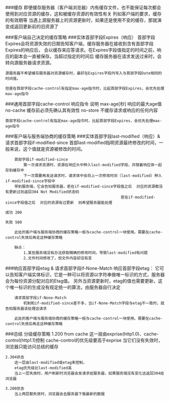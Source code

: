 ###缓存
		即便缓存服务器（客户端浏览器）内有缓存文件，也不能保证每次都会使用到对应资源的缓存，这和被缓存资源的有效性有关
	列如客户端的要求，缓存的有效期等
		当遇上源服务器上的资源更新时，如果还是使用不变的缓存，那就演变成返回更新前的旧资源了

###客户端自己决定的缓存策略
###实体首部字段Expires（响应）
	首部字段Expires会将资源失效的日期告知客户端，缓存服务器在接收到含有首部字段Expires的响应后，
	会以缓存来应答请求。在Expires字段值指定的时间之前，响应的副本会一直被保存。当超过指定的时间后
	缓存服务器在请求发送过来时，会转向源服务器请求资源。
	
	源服务器不希望缓存服务器对资源缓存时，最好在Expires字段内写入与首部字段Date相同的时间值。
	
	但是在首部字段cache-control有指定max-age指令时，比起首部字段Expires，会优先处理max-age指令
	
###通用首部字段cache-control
	响应指令										说明
	max-age[秒]							响应的最大age值
	no-cache								缓存前必须先确认其有效性
	no-store								不缓存请求或响应的任何内容

	首部字段cache-control有指定max-age指令时，比起首部字段Expires，会优先处理max-age指令
	
###客户端与服务端协商的缓存策略
###实体首部字段last-modified（响应）& 请求首部字段if-modified-since
		首部last-modified指明资源最终修改的时间，一般来说，这个值就是资源被修改的时间。
		
		首部字段if-modified-since
			第一次请求资源时，资源在响应头中种入last-modified字段，并随着响应体一起存到缓存中
			下一次需要再发送请求时，请求体中会将上一次修改时间（last-modified）种入if-modified-since字段中
		带到服务端，它会告知服务器，若在if-modified-since字段值之后  对应的资源都没有更新过则返回304 Not Modified状态码
										 			   若在if-modified-since字段值之后  对应的资源有过更新 	则希望服务器能处理
										   																								成功 200
										   																								失败 500
		
		此处的客户端与服务端协商的缓存策略一般与cache-control一块使用。需要在cache-control失效后再走这种缓存策略
		
		缺点：
			1.某些服务端没有办法获取精确的修改时间，导致last-modified有问题
			2.文件时间修改了，但文件内容却没有变
			
###响应首部字段etag & 请求首部字段if-None-Match
		响应首部字段etag：
			它可以告知客户端实体标识，它是一种可以将资源以字符串做唯一标识的方式，服务器会为每份资源分配对应的Etag值。
			另外当资源更新时，etag的值也需要更新，这个唯一标识的生成没有规定统一的算法，由服务器自行决定
			
		请求首部字段if-None-Match
			机制和if-modified-since差不多，当if-None-Match字段与etag不一致时，就告知服务器该处理这请求
		
		此处的客户端与服务端协商的缓存策略一般与cache-control一块使用。需要在cache-control失效后再走这种缓存策略
		
###总结 分级缓存策略
	1.200 from cache
		这一层由exprise(http1.0)、cache-control(http1.1)控制
		cache-control的优先级要高于exprise
		当它们没有失效时，浏览器只能访问总结的缓存
	
	2.304状态
		这一层由last-modified或etag来控制，
		etag优先级比last-modified高
		当上一层失效时，用户刷新时浏览器会发请求给服务器，如果服务端没有变化这返回304给浏览器
	
	3.200状态
		当上两层都失效时，浏览器会去服务器下载最新的数据
	
	